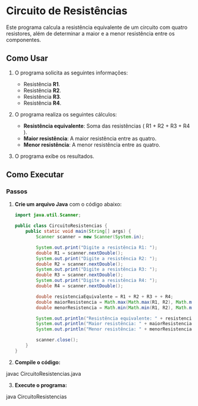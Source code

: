 # Circuito de Resistências

Este programa calcula a resistência equivalente de um circuito com quatro resistores, além de determinar a maior e a menor resistência entre os componentes.

## Como Usar

1. O programa solicita as seguintes informações:
   - Resistência **R1**.
   - Resistência **R2**.
   - Resistência **R3**.
   - Resistência **R4**.

2. O programa realiza os seguintes cálculos:
   - **Resistência equivalente**: Soma das resistências \( R1 + R2 + R3 + R4 \).
   - **Maior resistência**: A maior resistência entre as quatro.
   - **Menor resistência**: A menor resistência entre as quatro.

3. O programa exibe os resultados.

## Como Executar

### Passos

1. **Crie um arquivo Java** com o código abaixo:

   ```java
   import java.util.Scanner;

   public class CircuitoResistencias {
       public static void main(String[] args) {
           Scanner scanner = new Scanner(System.in);

           System.out.print("Digite a resistência R1: ");
           double R1 = scanner.nextDouble();
           System.out.print("Digite a resistência R2: ");
           double R2 = scanner.nextDouble();
           System.out.print("Digite a resistência R3: ");
           double R3 = scanner.nextDouble();
           System.out.print("Digite a resistência R4: ");
           double R4 = scanner.nextDouble();

           double resistenciaEquivalente = R1 + R2 + R3 + + R4;
           double maiorResistencia = Math.max(Math.max(R1, R2), Math.max(R3, R4));
           double menorResistencia = Math.min(Math.min(R1, R2), Math.min(R3, R4));

           System.out.println("Resistência equivalente: " + resistenciaEquivalente);
           System.out.println("Maior resistência: " + maiorResistencia);
           System.out.println("Menor resistência: " + menorResistencia);

           scanner.close();
       }
   }


2. **Compile o código:**

javac CircuitoResistencias.java

3. **Execute o programa:**

java CircuitoResistencias